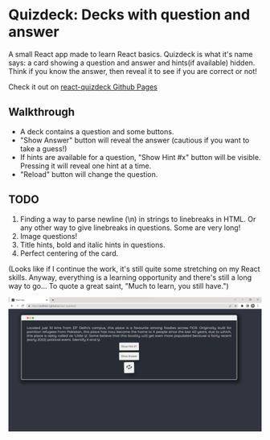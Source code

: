 # Quizdeck: Decks with question and answer

A small React app made to learn React basics. Quizdeck is what it's name says: a card showing a question and answer and hints(if available) hidden. Think if you know the answer, then reveal it to see if you are correct or not!

Check it out on [react-quizdeck Github Pages](https://pratham-t.github.io/react-quizdeck/)

## Walkthrough
- A deck contains a question and some buttons.
- "Show Answer" button will reveal the answer (cautious if you want to take a guess!)
- If hints are available for a question, "Show Hint #x" button will be visible. Pressing it will reveal one hint at a time.
- "Reload" button will change the question.

## TODO
1. Finding a way to parse newline (\n) in strings to linebreaks in HTML. Or any other way to give linebreaks in questions. Some are very long!
2. Image questions!
3. Title hints, bold and italic hints in questions.
4. Perfect centering of the card.

(Looks like if I continue the work, it's still quite some stretching on my React skills. Anyway, everything is a learning opportunity and there's still a long way to go... To quote a great saint, "Much to learn, you still have.")

![Looks beautiful](./ghimg/ss.jpg)